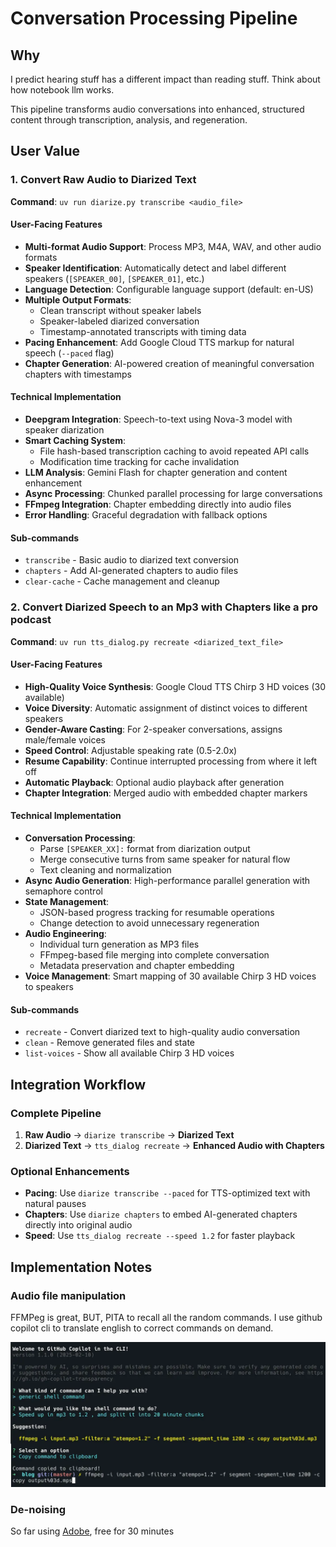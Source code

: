 # Conversation Processing Pipeline

## Why

I predict hearing stuff has a different impact than reading stuff. Think about how notebook llm works.

This pipeline transforms audio conversations into enhanced, structured content through transcription, analysis, and regeneration.

## User Value

### 1. Convert Raw Audio to Diarized Text

**Command**: `uv run diarize.py transcribe <audio_file>`

#### User-Facing Features

- **Multi-format Audio Support**: Process MP3, M4A, WAV, and other audio formats
- **Speaker Identification**: Automatically detect and label different speakers (`[SPEAKER_00]`, `[SPEAKER_01]`, etc.)
- **Language Detection**: Configurable language support (default: en-US)
- **Multiple Output Formats**:
  - Clean transcript without speaker labels
  - Speaker-labeled diarized conversation
  - Timestamp-annotated transcripts with timing data
- **Pacing Enhancement**: Add Google Cloud TTS markup for natural speech (`--paced` flag)
- **Chapter Generation**: AI-powered creation of meaningful conversation chapters with timestamps

#### Technical Implementation

- **Deepgram Integration**: Speech-to-text using Nova-3 model with speaker diarization
- **Smart Caching System**:
  - File hash-based transcription caching to avoid repeated API calls
  - Modification time tracking for cache invalidation
- **LLM Analysis**: Gemini Flash for chapter generation and content enhancement
- **Async Processing**: Chunked parallel processing for large conversations
- **FFmpeg Integration**: Chapter embedding directly into audio files
- **Error Handling**: Graceful degradation with fallback options

#### Sub-commands

- `transcribe` - Basic audio to diarized text conversion
- `chapters` - Add AI-generated chapters to audio files
- `clear-cache` - Cache management and cleanup

### 2. Convert Diarized Speech to an Mp3 with Chapters like a pro podcast

**Command**: `uv run tts_dialog.py recreate <diarized_text_file>`

#### User-Facing Features

- **High-Quality Voice Synthesis**: Google Cloud TTS Chirp 3 HD voices (30 available)
- **Voice Diversity**: Automatic assignment of distinct voices to different speakers
- **Gender-Aware Casting**: For 2-speaker conversations, assigns male/female voices
- **Speed Control**: Adjustable speaking rate (0.5-2.0x)
- **Resume Capability**: Continue interrupted processing from where it left off
- **Automatic Playback**: Optional audio playback after generation
- **Chapter Integration**: Merged audio with embedded chapter markers

#### Technical Implementation

- **Conversation Processing**:
  - Parse `[SPEAKER_XX]:` format from diarization output
  - Merge consecutive turns from same speaker for natural flow
  - Text cleaning and normalization
- **Async Audio Generation**: High-performance parallel generation with semaphore control
- **State Management**:
  - JSON-based progress tracking for resumable operations
  - Change detection to avoid unnecessary regeneration
- **Audio Engineering**:
  - Individual turn generation as MP3 files
  - FFmpeg-based file merging into complete conversation
  - Metadata preservation and chapter embedding
- **Voice Management**: Smart mapping of 30 available Chirp 3 HD voices to speakers

#### Sub-commands

- `recreate` - Convert diarized text to high-quality audio conversation
- `clean` - Remove generated files and state
- `list-voices` - Show all available Chirp 3 HD voices

## Integration Workflow

### Complete Pipeline

1. **Raw Audio** → `diarize transcribe` → **Diarized Text**
2. **Diarized Text** → `tts_dialog recreate` → **Enhanced Audio with Chapters**

### Optional Enhancements

- **Pacing**: Use `diarize transcribe --paced` for TTS-optimized text with natural pauses
- **Chapters**: Use `diarize chapters` to embed AI-generated chapters directly into original audio
- **Speed**: Use `tts_dialog recreate --speed 1.2` for faster playback

## Implementation Notes

### Audio file manipulation

FFMPeg is great, BUT, PITA to recall all the random commands. I use github copilot cli to translate english to correct commands on demand.

![](https://raw.githubusercontent.com/idvorkin/ipaste/main/20250607_074356.webp)

### De-noising

So far using [Adobe](https://podcast.adobe.com/en/enhance#), free for 30 minutes
